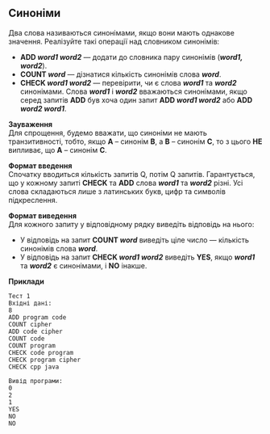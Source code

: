## Синоніми
Два слова називаються синонімами, якщо вони мають однакове значення. Реалізуйте такі операції над словником 
синонімів:
- **ADD *word1 word2*** — додати до словника пару синонімів (***word1, word2***).
- **COUNT *word*** — дізнатися кількість синонімів слова ***word***.
- **CHECK *word1 word2*** — перевірити, чи є слова ***word1*** та ***word2*** синонімами. Слова ***word1***
і ***word2*** вважаються синонімами, якщо серед запитів **ADD** був хоча один запит **ADD *word1 word2***
або **ADD *word2 word1***.

**Зауваження**  
Для спрощення, будемо вважати, що синоніми не мають транзитивності, тобто, якщо **A** – синонім **B**, 
а **B** – синонім **C**, то з цього **НЕ** випливає, що **A** – синонім **C**.

**Формат введення**  
Спочатку вводиться кількість запитів Q, потім Q запитів. Гарантується, що у кожному запиті **CHECK** та 
**ADD** слова ***word1*** та ***word2*** різні. Усі слова складаються лише з латинських букв, цифр та 
символів підкреслення.

**Формат виведення**  
Для кожного запиту у відповідному рядку виведіть відповідь на нього:
- У відповідь на запит **COUNT *word*** виведіть ціле число — кількість синонімів слова ***word***.
- У відповідь на запит **CHECK *word1 word2*** виведіть **YES**, якщо ***word1*** та ***word2*** є 
синонімами, і **NO** інакше.

**Приклади**
```
Тест 1
Вхідні дані:
8
ADD program code
COUNT cipher
ADD code cipher
COUNT code
COUNT program
CHECK code program
CHECK program cipher
CHECK cpp java

Вивід програми:
0
2
1
YES
NO
NO
```
